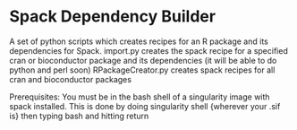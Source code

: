 # Spack Dependency Builder

A set of python scripts which creates recipes for an R package and its dependencies for Spack.
import.py creates the spack recipe for a specified cran or bioconductor package and its dependencies (it will be able to do python and perl soon)
RPackageCreator.py creates spack recipes for all cran and bioconductor packages

Prerequisites:
    You must be in the bash shell of a singularity image with spack installed. This is done by doing singularity shell {wherever your .sif is} then typing bash and hitting return